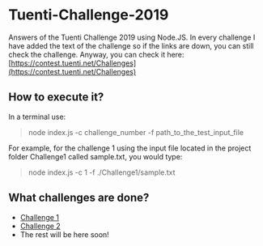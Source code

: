 # Tuenti-Challenge-2019
Answers of the Tuenti Challenge 2019 using Node.JS. In every challenge I have added the text of the challenge so if the links are down, you can still check the challenge. Anyway, you can check it here: [https://contest.tuenti.net/Challenges](https://contest.tuenti.net/Challenges)

## How to execute it?
In a terminal use:
> node index.js -c challenge_number -f path_to_the_test_input_file

For example, for the challenge 1 using the input file located in the project folder Challenge1 called sample.txt, you would type:
> node index.js -c 1 -f ./Challenge1/sample.txt

## What challenges are done?
- [Challenge 1](https://contest.tuenti.net/Challenges?id=1)
- [Challenge 2](https://contest.tuenti.net/Challenges?id=2)
- The rest will be here soon!
